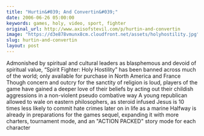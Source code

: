 ```yaml
---
title: "Hurtin&#039; And Convertin&#039;"
date: 2006-06-26 05:00:00
keywords: games, holy, video, sport, fighter
original_url: http://www.axisofstevil.com/p/hurtin-and-convertin
image: "https://d3e878vmunx8cm.cloudfront.net/assets/holyhostility.jpg"
slug: hurtin-and-convertin
layout: post
---
```


Admonished by spiritual and cultural leaders as blasphemous and devoid of spiritual value, “Spirit Fighter: Holy Hostility” has been banned across much of the world; only available for purchase in North America and France Though concern and outcry for the sanctity of religion is loud, players of the game have gained a deeper love of their beliefs by acting out their childish aggressions in a non-violent pseudo combative way A young republican allowed to wale on eastern philosophers, as steroid infused Jesus is 10 times less likely to commit hate crimes later on in life as a marine Halfway is already in preparations for the games sequel, expanding it with more charters, tournament mode, and an &quot;ACTION PACKED&quot; story mode for each character


